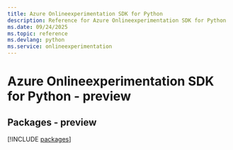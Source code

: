 ```yaml
---
title: Azure Onlineexperimentation SDK for Python
description: Reference for Azure Onlineexperimentation SDK for Python
ms.date: 09/24/2025
ms.topic: reference
ms.devlang: python
ms.service: onlineexperimentation
---
```

# Azure Onlineexperimentation SDK for Python - preview
## Packages - preview
[!INCLUDE [packages](onlineexperimentation-index.md)]